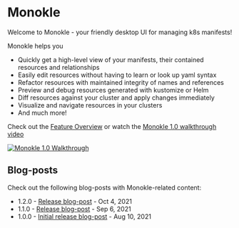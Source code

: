 # Monokle

Welcome to Monokle - your friendly desktop UI for managing k8s manifests!

Monokle helps you

- Quickly get a high-level view of your manifests, their contained resources and relationships
- Easily edit resources without having to learn or look up yaml syntax
- Refactor resources with maintained integrity of names and references
- Preview and debug resources generated with kustomize or Helm
- Diff resources against your cluster and apply changes immediately
- Visualize and navigate resources in your clusters
- And much more!

Check out the [Feature Overview](features.md) or watch the [Monokle 1.0 walkthrough video](https://youtu.be/9c80qj9NkQk)

[![Monokle 1.0 Walkthrough](img/monokle-overview.gif)](https://youtu.be/9c80qj9NkQk)

## Blog-posts

Check out the following blog-posts with Monokle-related content:

- 1.2.0 - [Release blog-post](https://medium.com/kubeshop-i/monokle-1-2-0-is-out-2492341f0874) - Oct 4, 2021
- 1.1.0 - [Release blog-post](https://medium.com/kubeshop-i/monokle-1-1-0-93c5428b2967) - Sep 6, 2021
- 1.0.0 - [Initial release blog-post](https://medium.com/kubeshop-i/hello-monokle-83ecb42f5d96) - Aug 10, 2021

